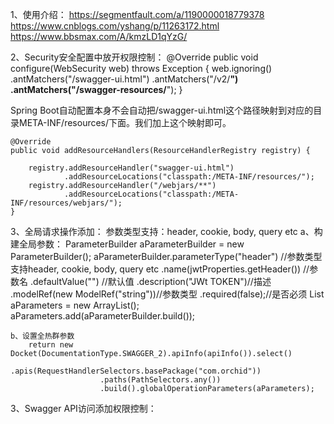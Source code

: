 1、使用介绍：
    https://segmentfault.com/a/1190000018779378
    https://www.cnblogs.com/yshang/p/11263172.html
    https://www.bbsmax.com/A/kmzLD1qYzG/
    
    
2、Security安全配置中放开权限控制：
    @Override
    public void configure(WebSecurity web) throws Exception {
        web.ignoring()
                .antMatchers("/swagger-ui.html")
                .antMatchers("/v2/**")
                .antMatchers("/swagger-resources/**");
    }




Spring Boot自动配置本身不会自动把/swagger-ui.html这个路径映射到对应的目录META-INF/resources/下面。我们加上这个映射即可。

    @Override
    public void addResourceHandlers(ResourceHandlerRegistry registry) {

        registry.addResourceHandler("swagger-ui.html")
                .addResourceLocations("classpath:/META-INF/resources/");
        registry.addResourceHandler("/webjars/**")
                .addResourceLocations("classpath:/META-INF/resources/webjars/");
    }
    
    
    

3、全局请求操作添加：
    参数类型支持：header, cookie, body, query etc
    a、构建全局参数：
        ParameterBuilder aParameterBuilder = new ParameterBuilder();
                aParameterBuilder.parameterType("header") //参数类型支持header, cookie, body, query etc
                        .name(jwtProperties.getHeader()) //参数名
                        .defaultValue("") //默认值
                        .description("JWt TOKEN")//描述
                        .modelRef(new ModelRef("string"))//参数类型
                        .required(false);//是否必须
                List<Parameter> aParameters = new ArrayList<Parameter>();
                aParameters.add(aParameterBuilder.build());
                
    
    b、设置全热群参数
        return new Docket(DocumentationType.SWAGGER_2).apiInfo(apiInfo()).select()
                        .apis(RequestHandlerSelectors.basePackage("com.orchid"))
                        .paths(PathSelectors.any())
                        .build().globalOperationParameters(aParameters);
                        
3、Swagger API访问添加权限控制：
